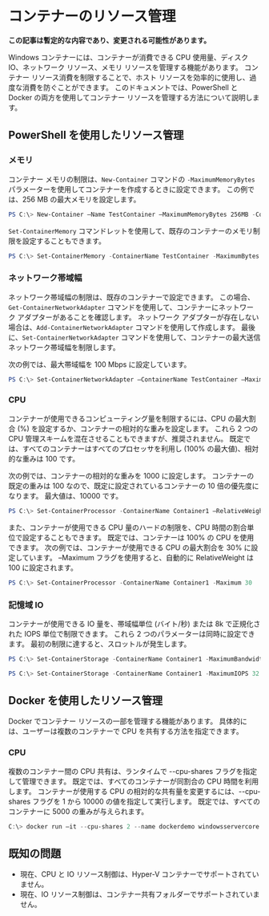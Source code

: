 # コンテナーのリソース管理

**この記事は暫定的な内容であり、変更される可能性があります。**

Windows コンテナーには、コンテナーが消費できる CPU 使用量、ディスク IO、ネットワーク リソース、メモリ リソースを管理する機能があります。 コンテナー リソース消費を制限することで、ホスト リソースを効率的に使用し、過度な消費を防ぐことができます。 このドキュメントでは、PowerShell と Docker の両方を使用してコンテナー リソースを管理する方法について説明します。

## PowerShell を使用したリソース管理

### メモリ

コンテナー メモリの制限は、`New-Container` コマンドの `-MaximumMemoryBytes` パラメーターを使用してコンテナーを作成するときに設定できます。 この例では、256 MB の最大メモリを設定します。

```powershell
PS C:\> New-Container –Name TestContainer –MaximumMemoryBytes 256MB -ContainerimageName WindowsServerCore
```
`Set-ContainerMemory` コマンドレットを使用して、既存のコンテナーのメモリ制限を設定することもできます。

```powershell
PS C:\> Set-ContainerMemory -ContainerName TestContainer -MaximumBytes 500mb
```

### ネットワーク帯域幅

ネットワーク帯域幅の制限は、既存のコンテナーで設定できます。 この場合、`Get-ContainerNetworkAdapter` コマンドを使用して、コンテナーにネットワーク アダプターがあることを確認します。 ネットワーク アダプターが存在しない場合は、`Add-ContainerNetworkAdapter` コマンドを使用して作成します。 最後に、`Set-ContainerNetworkAdapter` コマンドを使用して、コンテナーの最大送信ネットワーク帯域幅を制限します。

次の例では、最大帯域幅を 100 Mbps に設定しています。

```powershell
PS C:\> Set-ContainerNetworkAdapter –ContainerName TestContainer –MaximumBandwidth 100000000
```

### CPU

コンテナーが使用できるコンピューティング量を制限するには、CPU の最大割合 (%) を設定するか、コンテナーの相対的な重みを設定します。 これら 2 つの CPU 管理スキームを混在させることもできますが、推奨されません。 既定では、すべてのコンテナーはすべてのプロセッサを利用し (100% の最大値)、相対的な重みは 100 です。

次の例では、コンテナーの相対的な重みを 1000 に設定します。 コンテナーの既定の重みは 100 なので、既定に設定されているコンテナーの 10 倍の優先度になります。 最大値は、10000 です。

```powershell
PS C:\> Set-ContainerProcessor -ContainerName Container1 –RelativeWeight 10000.
```

また、コンテナーが使用できる CPU 量のハードの制限を、CPU 時間の割合単位で設定することもできます。 既定では、コンテナーは 100% の CPU を使用できます。 次の例では、コンテナーが使用できる CPU の最大割合を 30% に設定しています。 –Maximum フラグを使用すると、自動的に RelativeWeight は 100 に設定されます。

```powershell
PS C:\> Set-ContainerProcessor -ContainerName Container1 -Maximum 30
```

### 記憶域 IO

コンテナーが使用できる IO 量を、帯域幅単位 (バイト/秒) または 8k で正規化された IOPS 単位で制限できます。 これら 2 つのパラメーターは同時に設定できます。 最初の制限に達すると、スロットルが発生します。

```powershell
PS C:\> Set-ContainerStorage -ContainerName Container1 -MaximumBandwidth 1000000
```
```powershell
PS C:\> Set-ContainerStorage -ContainerName Container1 -MaximumIOPS 32
```

## Docker を使用したリソース管理

Docker でコンテナー リソースの一部を管理する機能があります。 具体的には、ユーザーは複数のコンテナーで CPU を共有する方法を指定できます。

### CPU

複数のコンテナー間の CPU 共有は、ランタイムで --cpu-shares フラグを指定して管理できます。 既定では、すべてのコンテナーが同割合の CPU 時間を利用します。 コンテナーが使用する CPU の相対的な共有量を変更するには、--cpu-shares フラグを 1 から 10000 の値を指定して実行します。 既定では、すべてのコンテナーに 5000 の重みが与えられます。

```powershell 
C:\> docker run –it --cpu-shares 2 --name dockerdemo windowsservercore cmd
```

## 既知の問題

- 現在、CPU と IO リソース制御は、Hyper-V コンテナーでサポートされていません。
- 現在、IO リソース制御は、コンテナー共有フォルダーでサポートされていません。





